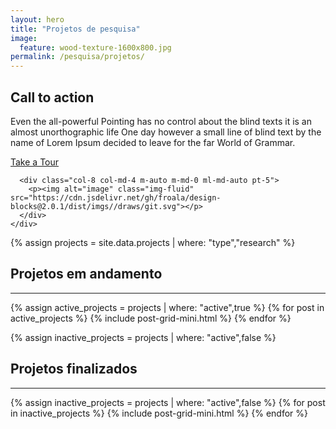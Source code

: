 ```yaml
---
layout: hero
title: "Projetos de pesquisa"
image:
  feature: wood-texture-1600x800.jpg
permalink: /pesquisa/projetos/
---
```


<section class="fdb-block">
  <div class="container">
    <div class="row align-items-center pt-2 pt-lg-5">
      <div class="col-12 col-md-8 col-lg-7">
        <h2>Call to action</h2>
        <p class="lead">Even the all-powerful Pointing has no control about the blind texts it is an almost unorthographic life One day however a small line of blind text by the name of Lorem Ipsum decided to leave for the far World of Grammar.</p>
        <p class="mt-4"><a class="btn btn-primary" href="https://www.froala.com">Take a Tour</a></p>
      </div>

      <div class="col-8 col-md-4 m-auto m-md-0 ml-md-auto pt-5">
        <p><img alt="image" class="img-fluid" src="https://cdn.jsdelivr.net/gh/froala/design-blocks@2.0.1/dist/imgs//draws/git.svg"></p>
      </div>
    </div>
  </div>
</section>

{% assign projects = site.data.projects | where: "type","research" %}

<section>
  <div class="container">
    <div class="row justify-content-center">
      <div class="col-12 text-left">
        <h2>Projetos em andamento</h2>
        <hr />
      </div>
    </div>
    <div class="row justify-content-center">
      <div class="col-12">
        <div class="tiles">
          {% assign active_projects = projects | where: "active",true %}
          {% for post in active_projects %}
            {% include post-grid-mini.html %}
          {% endfor %}
        </div><!-- /.tiles -->
      </div>
    </div>
  </div>
</section>

{% assign inactive_projects = projects | where: "active",false %}

<section>
  <div class="container">
    <div class="row justify-content-center">
      <div class="col-12 text-left">
        <h2>Projetos finalizados</h2>
        <hr />
      </div>
    </div>
    <div class="row justify-content-center">
      <div class="col-12">
        <div class="tiles">
          {% assign inactive_projects = projects | where: "active",false %}
          {% for post in inactive_projects %}
            {% include post-grid-mini.html %}
          {% endfor %}
        </div><!-- /.tiles -->
      </div>
    </div>
  </div>
</section>